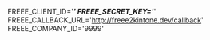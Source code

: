 FREEE_CLIENT_ID='***'
FREEE_SECRET_KEY='***'
FREEE_CALLBACK_URL='http://freee2kintone.dev/callback'
FREEE_COMPANY_ID='9999'


